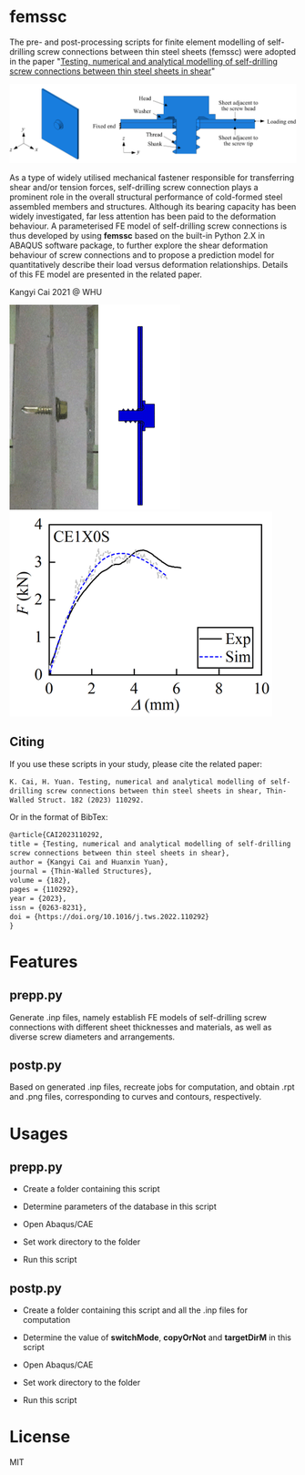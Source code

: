 # femssc

The pre- and post-processing scripts for finite element modelling of self-drilling screw connections between thin steel sheets (femssc) were adopted in the paper "[Testing, numerical and analytical modelling of self-drilling screw connections between thin steel sheets in shear](https://doi.org/10.1016/j.tws.2022.110292)"

![FE Model](images/FE_model.png)

As a type of widely utilised mechanical fastener responsible for transferring shear and/or tension forces, self-drilling screw connection plays a prominent role in the overall structural performance of cold-formed steel assembled members and structures. Although its bearing capacity has been widely investigated, far less attention has been paid to the deformation behaviour. A parameterised FE model of self-drilling screw connections is thus developed by using __femssc__ based on the built-in Python 2.X in ABAQUS software package, to further explore the shear deformation behaviour of screw connections and to propose a prediction model for quantitatively describe their load versus deformation relationships. Details of this FE model are presented in the related paper.

Kangyi Cai 2021 @ WHU

![CE1X0S-Exp](images/CE1X0S-Exp.gif) ![CE1X0S-FE](images/CE1X0S-FE.gif) ![CE1X0S-curve](images/CE1X0S-curve.gif)

## Citing

If you use these scripts in your study, please cite the related paper:
```
K. Cai, H. Yuan. Testing, numerical and analytical modelling of self-drilling screw connections between thin steel sheets in shear, Thin-Walled Struct. 182 (2023) 110292. 
```

Or in the format of BibTex:
```
@article{CAI2023110292,
title = {Testing, numerical and analytical modelling of self-drilling screw connections between thin steel sheets in shear},
author = {Kangyi Cai and Huanxin Yuan},
journal = {Thin-Walled Structures},
volume = {182},
pages = {110292},
year = {2023},
issn = {0263-8231},
doi = {https://doi.org/10.1016/j.tws.2022.110292}
}
```

# Features

## prepp.py

Generate .inp files, namely establish FE models of self-drilling screw connections with different sheet thicknesses and materials, as well as diverse screw diameters and arrangements.

## postp.py

Based on generated .inp files, recreate jobs for computation, and obtain .rpt and .png files, corresponding to curves and contours, respectively.

# Usages

## prepp.py

- Create a folder containing this script

- Determine parameters of the database in this script

- Open Abaqus/CAE

- Set work directory to the folder

- Run this script

## postp.py

- Create a folder containing this script and all the .inp files for computation

- Determine the value of __switchMode__, __copyOrNot__ and __targetDirM__ in this script

- Open Abaqus/CAE

- Set work directory to the folder

- Run this script

# License

MIT
